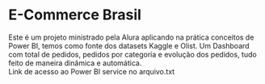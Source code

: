 # E-Commerce Brasil
Este é um projeto ministrado pela Alura aplicando na prática conceitos de Power BI, temos como fonte dos datasets Kaggle e Olist.
Um Dashboard com total de pedidos, pedidos por categoria e evolução dos pedidos, tudo feito de maneira dinâmica e automática.  
Link de acesso ao Power BI service no arquivo.txt
